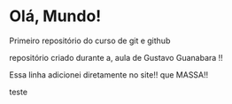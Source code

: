 # Olá, Mundo!

Primeiro repositório do curso de git e github

repositório criado durante a, aula de Gustavo Guanabara !!

Essa linha adicionei diretamente no site!! que MASSA!!

teste
